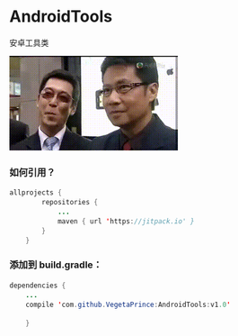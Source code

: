 # AndroidTools
安卓工具类

![image](https://github.com/VegetaPrince/ProgressDialog/blob/master/bitmap.gif)

### 如何引用？

```java
allprojects {
		repositories {
			...
			maven { url 'https://jitpack.io' }
		}
	}
```

### 添加到 build.gradle：

```java
dependencies {
	...
	compile 'com.github.VegetaPrince:AndroidTools:v1.0'
	
	}
```
